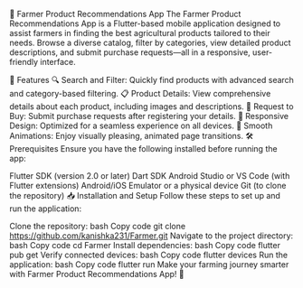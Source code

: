 

🌾 Farmer Product Recommendations App
The Farmer Product Recommendations App is a Flutter-based mobile application designed to assist farmers in finding the best agricultural products tailored to their needs. Browse a diverse catalog, filter by categories, view detailed product descriptions, and submit purchase requests—all in a responsive, user-friendly interface.



🚀 Features
🔍 Search and Filter: Quickly find products with advanced search and category-based filtering.
📋 Product Details: View comprehensive details about each product, including images and descriptions.
🛒 Request to Buy: Submit purchase requests after registering your details.
📱 Responsive Design: Optimized for a seamless experience on all devices.
🌈 Smooth Animations: Enjoy visually pleasing, animated page transitions.
🛠️ Prerequisites
Ensure you have the following installed before running the app:

Flutter SDK (version 2.0 or later)
Dart SDK
Android Studio or VS Code (with Flutter extensions)
Android/iOS Emulator or a physical device
Git (to clone the repository)
📥 Installation and Setup
Follow these steps to set up and run the application:

Clone the repository:
bash
Copy code
git clone https://github.com/kanishka231/Farmer.git
Navigate to the project directory:
bash
Copy code
cd Farmer
Install dependencies:
bash
Copy code
flutter pub get
Verify connected devices:
bash
Copy code
flutter devices
Run the application:
bash
Copy code
flutter run
Make your farming journey smarter with Farmer Product Recommendations App! 🌱
